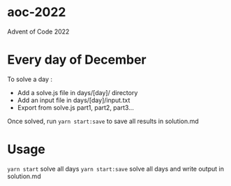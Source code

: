 # aoc-2022
Advent of Code 2022

# Every day of December

To solve a day :
- Add a solve.js file in days/[day]/ directory
- Add an input file in days/[day]/input.txt
- Export from solve.js part1, part2, part3...

Once solved, run `yarn start:save` to save all results in solution.md

# Usage

`yarn start` solve all days
`yarn start:save` solve all days and write output in solution.md
